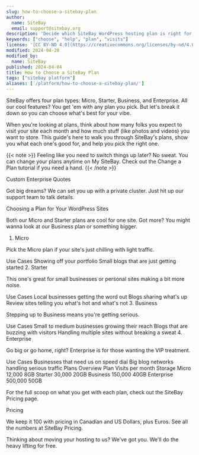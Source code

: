 ```yaml
---
slug: how-to-choose-a-sitebay-plan
author:
  name: SiteBay
  email: support@sitebay.org
description: 'Decide which SiteBay WordPress hosting plan is right for you.'
keywords: ["choose", "help", "plan", "visits"]
license: '[CC BY-ND 4.0](https://creativecommons.org/licenses/by-nd/4.0)'
modified: 2024-04-20
modified_by:
  name: SiteBay
published: 2024-04-04
title: How to Choose a SiteBay Plan
tags: ["sitebay platform"]
aliases: ['/platform/how-to-choose-a-sitebay-plan/']
---
```


SiteBay offers four plan types: Micro, Starter, Business, and Enterprise. All our cool features? You get 'em with any plan you pick. But let's break it down so you can choose what's best for your vibe.

When you're looking at plans, think about how many folks you expect to visit your site each month and how much stuff (like photos and videos) you want to store. This guide's here to walk you through SiteBay's plans, show you what each one's good for, and help you pick the right one.

{{< note >}}
Feeling like you need to switch things up later? No sweat. You can change your plans anytime on My SiteBay. Check out the Change a Plan tutorial if you need a hand.
{{< /note >}}

Custom Enterprise Quotes

Got big dreams? We can set you up with a private cluster. Just hit up our support team to talk details.

Choosing a Plan for Your WordPress Sites

Both our Micro and Starter plans are cool for one site. Got more? You might wanna look at our Business plan or something bigger.

1. Micro

Pick the Micro plan if your site's just chilling with light traffic.

Use Cases
Showing off your portfolio
Small blogs that are just getting started
2. Starter

This one's great for small businesses or personal sites making a bit more noise.

Use Cases
Local businesses getting the word out
Blogs sharing what's up
Review sites telling you what's hot and what's not
3. Business

Stepping up to Business means you're getting serious.

Use Cases
Small to medium businesses growing their reach
Blogs that are buzzing with visitors
Handling multiple sites without breaking a sweat
4. Enterprise

Go big or go home, right? Enterprise is for those wanting the VIP treatment.

Use Cases
Businesses that need us on speed dial
Big blog networks handling serious traffic
Plans Overview
Plan	Visits per month	Storage
Micro	12,000	8GB
Starter	30,000	20GB
Business	150,000	40GB
Enterprise	500,000	50GB

For the full scoop on what you get with each plan, check out the SiteBay Pricing page.

Pricing

We keep it 100 with pricing in Canadian and US Dollars, plus Euros. See all the numbers at SiteBay Pricing.

Thinking about moving your hosting to us? We've got you. We'll do the heavy lifting for free.